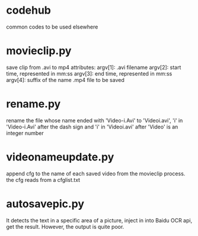 # codehub
common codes to be used elsewhere

# movieclip.py
save clip from .avi to mp4
attributes:
  argv[1]: .avi filename
  argv[2]: start time, represented in mm:ss
  argv[3]: end time, represented in mm:ss
  argv[4]: suffix of the name .mp4 file to be saved

# rename.py
rename the file whose name ended with 'Video-i.Avi' to 'Videoi.avi', 'i' in 'Video-i.Avi' after the dash sign and 'i' in 'Videoi.avi' after 'Video' is an integer number

# videonameupdate.py
append cfg to the name of each saved video from the movieclip process.
the cfg reads from a cfglist.txt

# autosavepic.py
It detects the text in a specific area of a picture, inject in into Baidu OCR api, get the result. However, the output is quite poor.
